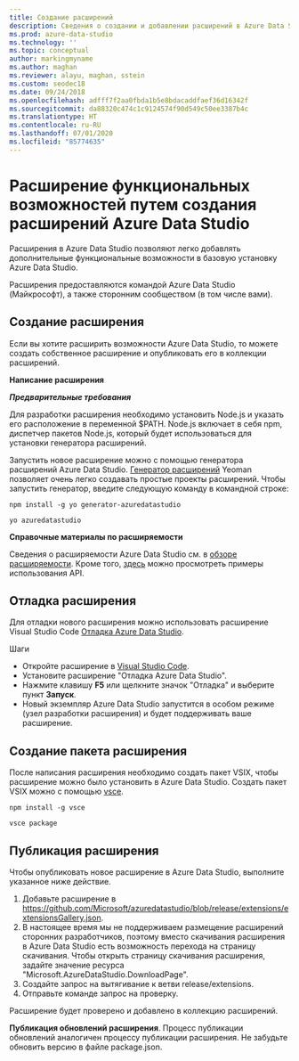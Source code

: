 ```yaml
---
title: Создание расширений
description: Сведения о создании и добавлении расширений в Azure Data Studio
ms.prod: azure-data-studio
ms.technology: ''
ms.topic: conceptual
author: markingmyname
ms.author: maghan
ms.reviewer: alayu, maghan, sstein
ms.custom: seodec18
ms.date: 09/24/2018
ms.openlocfilehash: adfff7f2aa0fbda1b5e8bdacaddfaef36d16342f
ms.sourcegitcommit: da88320c474c1c9124574f90d549c50ee3387b4c
ms.translationtype: HT
ms.contentlocale: ru-RU
ms.lasthandoff: 07/01/2020
ms.locfileid: "85774635"
---
```

# <a name="extend-the-functionality-by-creating-azure-data-studio-extensions"></a>Расширение функциональных возможностей путем создания расширений Azure Data Studio

Расширения в Azure Data Studio позволяют легко добавлять дополнительные функциональные возможности в базовую установку Azure Data Studio.

Расширения предоставляются командой Azure Data Studio (Майкрософт), а также сторонним сообществом (в том числе вами).


## <a name="author-an-extension"></a>Создание расширения

Если вы хотите расширить возможности Azure Data Studio, то можете создать собственное расширение и опубликовать его в коллекции расширений.

**Написание расширения**

***Предварительные требования***

Для разработки расширения необходимо установить Node.js и указать его расположение в переменной $PATH. Node.js включает в себя npm, диспетчер пакетов Node.js, который будет использоваться для установки генератора расширений.

Запустить новое расширение можно с помощью генератора расширений Azure Data Studio. [Генератор расширений](https://www.npmjs.com/package/generator-azuredatastudio) Yeoman позволяет очень легко создавать простые проекты расширений. Чтобы запустить генератор, введите следующую команду в командной строке:

`npm install -g yo generator-azuredatastudio`

`yo azuredatastudio`


**Справочные материалы по расширяемости**

Сведения о расширяемости Azure Data Studio см. в [обзоре расширяемости](extensibility.md). Кроме того, [здесь](https://github.com/Microsoft/azuredatastudio/tree/main/samples) можно просмотреть примеры использования API.


## <a name="debug-an-extension"></a>Отладка расширения

Для отладки нового расширения можно использовать расширение Visual Studio Code [Отладка Azure Data Studio](https://github.com/kevcunnane/sqlops-debug).

Шаги
- Откройте расширение в [Visual Studio Code](https://code.visualstudio.com/).
- Установите расширение "Отладка Azure Data Studio".
- Нажмите клавишу **F5** или щелкните значок "Отладка" и выберите пункт **Запуск**.
- Новый экземпляр Azure Data Studio запустится в особом режиме (узел разработки расширения) и будет поддерживать ваше расширение.


## <a name="create-an-extension-package"></a>Создание пакета расширения

После написания расширения необходимо создать пакет VSIX, чтобы расширение можно было установить в Azure Data Studio. Создать пакет VSIX можно с помощью [vsce](https://github.com/Microsoft/vscode-vsce).

`npm install -g vsce`

`vsce package`


## <a name="publish-an-extension"></a>Публикация расширения

Чтобы опубликовать новое расширение в Azure Data Studio, выполните указанное ниже действие.

1. Добавьте расширение в https://github.com/Microsoft/azuredatastudio/blob/release/extensions/extensionsGallery.json.
2. В настоящее время мы не поддерживаем размещение расширений сторонних разработчиков, поэтому вместо скачивания расширения в Azure Data Studio есть возможность перехода на страницу скачивания. Чтобы открыть страницу скачивания расширения, задайте значение ресурса "Microsoft.AzureDataStudio.DownloadPage".
3. Создайте запрос на вытягивание к ветви release/extensions.
4. Отправьте команде запрос на проверку.

Расширение будет проверено и добавлено в коллекцию расширений.

**Публикация обновлений расширения**. Процесс публикации обновлений аналогичен процессу публикации расширения. Не забудьте обновить версию в файле package.json.
